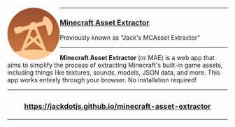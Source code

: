 <div>
  <img align="left" width="120px" src="https://raw.githubusercontent.com/JackDotJS/minecraft-asset-extractor/main/assets/icon512x.png"/>
  <hr>
  <h3>
  
  [Minecraft Asset Extractor](https://jackdotjs.github.io/minecraft-asset-extractor)
  
  </h3>
  <p>Previously known as "Jack's MCAsset Extractor"</p>
  <hr>
</div>

**Minecraft Asset Extractor** (or MAE) is a web app that aims to simplify the process of extracting Minecraft's built-in game assets, including things like textures, sounds, models, JSON data, and more. This app works entirely through your browser. No installation required!

<table align="center">
  <th width="1000px">
    <h3 align="center"><a href="https://jackdotjs.github.io/minecraft-asset-extractor">https://jackdotjs.github.io/minecraft-asset-extractor</a></h3>
  </th>
</table>
